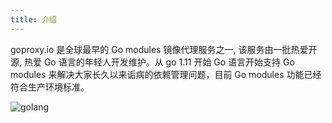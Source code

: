```yaml
---
title: 介绍
---
```


goproxy.io 是全球最早的 Go modules 镜像代理服务之一, 该服务由一批热爱开源, 热爱 Go 语言的年轻人开发维护。从 go 1.11 开始 Go 语言开始支持 Go modules 来解决大家长久以来诟病的依赖管理问题，目前 Go modules 功能已经符合生产环境标准。

![golang](/images/golang.jpg)